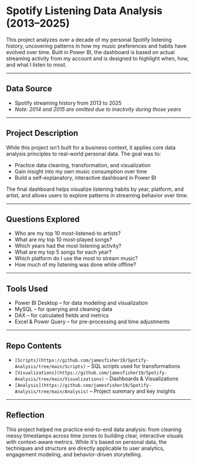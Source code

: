 # Spotify Listening Data Analysis (2013–2025)

This project analyzes over a decade of my personal Spotify listening history, uncovering patterns in how my music preferences and habits have evolved over time. Built in Power BI, the dashboard is based on actual streaming activity from my account and is designed to highlight when, how, and what I listen to most.

---

## Data Source

- Spotify streaming history from 2013 to 2025  
- *Note: 2014 and 2015 are omitted due to inactivity during those years*

---

## Project Description

While this project isn’t built for a business context, it applies core data analysis principles to real-world personal data. The goal was to:
- Practice data cleaning, transformation, and visualization
- Gain insight into my own music consumption over time
- Build a self-explanatory, interactive dashboard in Power BI

The final dashboard helps visualize listening habits by year, platform, and artist, and allows users to explore patterns in streaming behavior over time.

---

## Questions Explored

- Who are my top 10 most-listened-to artists?
- What are my top 10 most-played songs?
- Which years had the most listening activity?
- What are my top 5 songs for each year?
- Which platform do I use the most to stream music?
- How much of my listening was done while offline?

---

## Tools Used

- Power BI Desktop – for data modeling and visualization  
- MySQL – for querying and cleaning data  
- DAX – for calculated fields and metrics  
- Excel & Power Query – for pre-processing and time adjustments

---

## Repo Contents

- `[Scripts](https://github.com/jamesfisher19/Spotify-Analysis/tree/main/Scripts)` – SQL scripts used for transformations
- `[Visualizations](https://github.com/jamesfisher19/Spotify-Analysis/tree/main/Visualizations)` – Dashboards & Visualizations
- `[Analysis](https://github.com/jamesfisher19/Spotify-Analysis/tree/main/Analysis)` – Project summary and key insights

---

## Reflection

This project helped me practice end-to-end data analysis: from cleaning messy timestamps across time zones to building clear, interactive visuals with context-aware metrics. While it's based on personal data, the techniques and structure are directly applicable to user analytics, engagement modeling, and behavior-driven storytelling.
